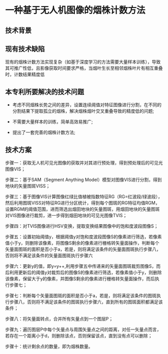 # 一种基于无人机图像的烟株计数方法

## 技术背景

 

## 现有技术缺陷

现有的烟株计数方法实现复杂（如基于深度学习的方法需要大量样本训练），导致其可推广性低，且影像获取时间要求严格，当烟叶生长至相邻烟株叶片有相互重叠时，计数结果精度低

## 本专利所要解决的技术问题

- 考虑不同烟株长势之间的差异，设置连续阈值对特征图像进行分割，在不同的分割结果下提取孤立的烟株，解决烟株烟叶交叉重叠导致的精度低的问题;

- 不需要大量样本的训练，简单高效易推广;

- 提出了一套完善的烟株计数方法;

## 技术方案

步骤一：获取无人机可见光图像的获取并对其进行预处理，得到预处理后的可见光图像VIS；

步骤二：基于SAM（Segment Anything Model）模型对图像VIS进行分割，得到地块的矢量图斑VISS；

步骤三：基于图像VIS计算图像红绿比值植被指数特征RG（RG=红波段/绿波段），然后利用图斑VISS对特征RG进行分区统计，得到每个图斑的RG特征均值RGM，设置RGM的阈值范围，进而筛选出烟田地块的矢量图斑，用烟田地块的矢量图斑对VIS图像进行裁剪，进一步得到烟田地块的可见光图像TVIS；

步骤四：对TVIS图像进行HSV变换，提取变换结果图像中的饱和度波段图像S；

步骤五：设置初始阈值y，根据阈值y对饱和度波段图像S的像素进行筛选，若像素值小于y，则删除该像素，将图像S剩余的像素进行栅格转矢量面操作，判断每个矢量面图斑的面积是否小于a，若是，则将满足该条件的矢量面图斑执行步骤八，否则将不满足该条件的矢量面图斑执行步骤六

步骤六：更新y的值，即y=y++,利用步骤五中传递来的矢量面图斑裁剪图像S，而后利用更新后的阈值y对裁剪后的图像S的像素进行筛选，若像素值小于y，则删除该像素，保留大于y的像素，并图像S剩余的像素进行栅格转矢量面操作，而后执行步骤七；

步骤七：判断每个矢量面图斑的面积是否小于a，若是，则将满足该条件的图斑执行步骤八，否则将不满足该条件的图斑执行步骤六，直到所有的图斑面积都满足该条件；

步骤八：将矢量面转点，合并所有矢量点到一个图层P；

步骤九：遍历图层P中每个矢量点与周围矢量点之间的距离，对任一矢量点而言，若存在一个距离小于d，则删除该点，否则保留该点，直到没有点可以删除；

步骤十：统计剩余点的数量，即为烟株数量。

 